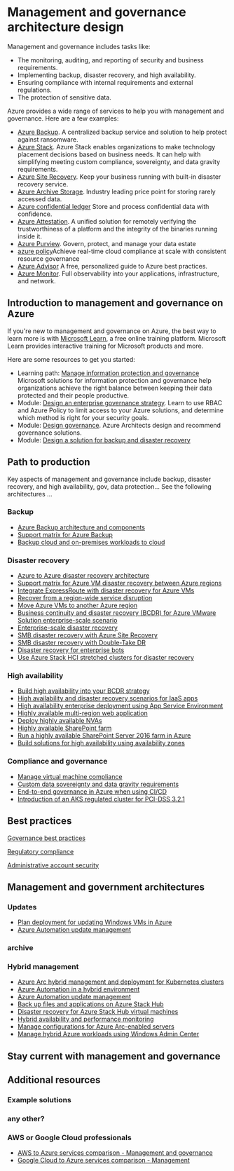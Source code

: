 # Management and governance architecture design

Management and governance includes tasks like: 
- The monitoring, auditing, and reporting of security and business requirements. 
- Implementing backup, disaster recovery, and high availability.
- Ensuring compliance with internal requirements and external regulations.
- The protection of sensitive data.

Azure provides a wide range of services to help you with management and governance. Here are a few examples:  

- [Azure Backup](https://azure.microsoft.com/services/backup). A centralized backup service and solution to help protect against ransomware.
- [Azure Stack](https://azure.microsoft.com/products/azure-stack). Azure Stack enables organizations to make technology placement decisions based on business needs. It can help with simplifying meeting custom compliance, sovereignty, and data gravity requirements.
- [Azure Site Recovery](https://azure.microsoft.com/services/site-recovery). Keep your business running with built-in disaster recovery service.
- [Azure Archive Storage](https://azure.microsoft.com/services/storage/archive). Industry leading price point for storing rarely accessed data.
- [Azure confidential ledger](https://azure.microsoft.com/services/azure-confidential-ledger) Store and process confidential data with confidence.
- [Azure Attestation](https://azure.microsoft.com/services/azure-attestation). A unified solution for remotely verifying the trustworthiness of a platform and the integrity of the binaries running inside it.
- [Azure Purview](https://azure.microsoft.com/services/purview). Govern, protect, and manage your data estate
- [azure policy](https://azure.microsoft.com/services/azure-policy)Achieve real-time cloud compliance at scale with consistent resource governance
- [Azure Advisor](https://azure.microsoft.com/services/advisor) A free, personalized guide to Azure best practices.
- [Azure Monitor](https://azure.microsoft.com/services/monitor). Full observability into your applications, infrastructure, and network.

## Introduction to management and governance on Azure

If you're new to management and governance on Azure, the best way to learn more is with [Microsoft Learn](/learn/?WT.mc_id=learnaka), a free online training platform. Microsoft Learn provides interactive training for Microsoft products and more.

Here are some resources to get you started:

- Learning path: [Manage information protection and governance](/learn/paths/m365-compliance-information) Microsoft solutions for information protection and governance help organizations achieve the right balance between keeping their data protected and their people productive.
- Module: [Design an enterprise governance strategy](/learn/modules/enterprise-governance). Learn to use RBAC and Azure Policy to limit access to your Azure solutions, and determine which method is right for your security goals.
- Module: [Design governance](/learn/modules/design-governance). Azure Architects design and recommend governance solutions.
- Module: [Design a solution for backup and disaster recovery](https://docs.microsoft.com/en-us/learn/modules/design-solution-for-backup-disaster-recovery)

## Path to production

Key aspects of management and governance include backup, disaster recovery, and high availability, gov, data protection... See the following architectures ...  

### Backup
- [Azure Backup architecture and components](/azure/backup/backup-architecture?toc=https%3A%2F%2Fdocs.microsoft.com%2Fen-us%2Fazure%2Farchitecture%2Ftoc.json&bc=https%3A%2F%2Fdocs.microsoft.com%2Fen-us%2Fazure%2Farchitecture%2Fbread%2Ftoc.json)
- [Support matrix for Azure Backup](/azure/backup/backup-support-matrix?toc=https%3A%2F%2Fdocs.microsoft.com%2Fen-us%2Fazure%2Farchitecture%2Ftoc.json&bc=https%3A%2F%2Fdocs.microsoft.com%2Fen-us%2Fazure%2Farchitecture%2Fbread%2Ftoc.json)
- [Backup cloud and on-premises workloads to cloud](/azure/backup/guidance-best-practices?toc=https%3A%2F%2Fdocs.microsoft.com%2Fen-us%2Fazure%2Farchitecture%2Ftoc.json&bc=https%3A%2F%2Fdocs.microsoft.com%2Fen-us%2Fazure%2Farchitecture%2Fbread%2Ftoc.json)

### Disaster recovery

- [Azure to Azure disaster recovery architecture](/azure/site-recovery/azure-to-azure-architecture?toc=https%3A%2F%2Fdocs.microsoft.com%2Fen-us%2Fazure%2Farchitecture%2Ftoc.json&bc=https%3A%2F%2Fdocs.microsoft.com%2Fen-us%2Fazure%2Farchitecture%2Fbread%2Ftoc.json)
- [Support matrix for Azure VM disaster recovery between Azure regions](https://docs.microsoft.com/en-us/azure/site-recovery/azure-to-azure-support-matrix?toc=https%3A%2F%2Fdocs.microsoft.com%2Fen-us%2Fazure%2Farchitecture%2Ftoc.json&bc=https%3A%2F%2Fdocs.microsoft.com%2Fen-us%2Fazure%2Farchitecture%2Fbread%2Ftoc.json)
- [Integrate ExpressRoute with disaster recovery for Azure VMs](https://docs.microsoft.com/en-us/azure/site-recovery/azure-vm-disaster-recovery-with-expressroute?toc=https%3A%2F%2Fdocs.microsoft.com%2Fen-us%2Fazure%2Farchitecture%2Ftoc.json&bc=https%3A%2F%2Fdocs.microsoft.com%2Fen-us%2Fazure%2Farchitecture%2Fbread%2Ftoc.json)
- [Recover from a region-wide service disruption](/azure/architecture/resiliency/recovery-loss-azure-region)
- [Move Azure VMs to another Azure region](https://docs.microsoft.com/en-us/azure/site-recovery/azure-to-azure-move-overview?toc=https%3A%2F%2Fdocs.microsoft.com%2Fen-us%2Fazure%2Farchitecture%2Ftoc.json&bc=https%3A%2F%2Fdocs.microsoft.com%2Fen-us%2Fazure%2Farchitecture%2Fbread%2Ftoc.json)
- [Business continuity and disaster recovery (BCDR) for Azure VMware Solution enterprise-scale scenario](https://docs.microsoft.com/en-us/azure/cloud-adoption-framework/scenarios/azure-vmware/eslz-business-continuity-and-disaster-recovery?toc=https%3A%2F%2Fdocs.microsoft.com%2Fen-us%2Fazure%2Farchitecture%2Ftoc.json&bc=https%3A%2F%2Fdocs.microsoft.com%2Fen-us%2Fazure%2Farchitecture%2Fbread%2Ftoc.json)
- [Enterprise-scale disaster recovery](https://docs.microsoft.com/en-us/azure/architecture/solution-ideas/articles/disaster-recovery-enterprise-scale-dr)
- [SMB disaster recovery with Azure Site Recovery](https://docs.microsoft.com/en-us/azure/architecture/solution-ideas/articles/disaster-recovery-smb-azure-site-recovery)
- [SMB disaster recovery with Double-Take DR](https://docs.microsoft.com/en-us/azure/architecture/solution-ideas/articles/disaster-recovery-smb-double-take-dr)
- [Disaster recovery for enterprise bots](https://docs.microsoft.com/en-us/azure/architecture/solution-ideas/articles/enterprise-chatbot-disaster-recovery)
- [Use Azure Stack HCI stretched clusters for disaster recovery](https://docs.microsoft.com/en-us/azure/architecture/hybrid/azure-stack-hci-dr)

### High availability

- [Build high availability into your BCDR strategy](https://docs.microsoft.com/en-us/azure/architecture/solution-ideas/articles/build-high-availability-into-your-bcdr-strategy)
- [High availability and disaster recovery scenarios for IaaS apps](https://docs.microsoft.com/en-us/azure/architecture/example-scenario/infrastructure/iaas-high-availability-disaster-recovery)
- [High availability enterprise deployment using App Service Environment]()
- [Highly available multi-region web application](https://docs.microsoft.com/en-us/azure/architecture/reference-architectures/app-service-web-app/multi-region)
- [Deploy highly available NVAs](https://docs.microsoft.com/en-us/azure/architecture/reference-architectures/dmz/nva-ha)
- [Highly available SharePoint farm](https://docs.microsoft.com/en-us/azure/architecture/solution-ideas/articles/highly-available-sharepoint-farm)
- [Run a highly available SharePoint Server 2016 farm in Azure](https://docs.microsoft.com/en-us/azure/architecture/reference-architectures/sharepoint)
- [Build solutions for high availability using availability zones](https://docs.microsoft.com/en-us/azure/architecture/high-availability/building-solutions-for-high-availability)

### Compliance and governance
- [Manage virtual machine compliance](https://docs.microsoft.com/en-us/azure/architecture/example-scenario/security/virtual-machine-compliance)
- [Custom data sovereignty and data gravity requirements](https://docs.microsoft.com/en-us/azure/architecture/solution-ideas/articles/data-sovereignty-and-gravity)
- [End-to-end governance in Azure when using CI/CD](https://docs.microsoft.com/en-us/azure/architecture/example-scenario/governance/end-to-end-governance-in-azure)
- [Introduction of an AKS regulated cluster for PCI-DSS 3.2.1](https://docs.microsoft.com/en-us/azure/architecture/reference-architectures/containers/aks-pci/aks-pci-intro)

## Best practices

[Governance best practices](/security/compass/governance?toc=https%3A%2F%2Fdocs.microsoft.com%2Fen-us%2Fazure%2Farchitecture%2Ftoc.json&bc=https%3A%2F%2Fdocs.microsoft.com%2Fen-us%2Fazure%2Farchitecture%2Fbread%2Ftoc.json)

[Regulatory compliance](/azure/architecture/framework/security/design-regulatory-compliance)

[Administrative account security](/azure/architecture/framework/security/design-admins)

## Management and government architectures 

### Updates 

- [Plan deployment for updating Windows VMs in Azure](https://docs.microsoft.com/en-us/azure/architecture/example-scenario/wsus)
- [Azure Automation update management](https://docs.microsoft.com/en-us/azure/architecture/hybrid/azure-update-mgmt)

### archive 

### Hybrid management

- [Azure Arc hybrid management and deployment for Kubernetes clusters](/azure/architecture/hybrid/arc-hybrid-kubernetes)
- [Azure Automation in a hybrid environment](/azure/architecture/hybrid/azure-automation-hybrid)
- [Azure Automation update management](/azure/architecture/hybrid/azure-update-mgmt)
- [Back up files and applications on Azure Stack Hub](/azure/architecture/hybrid/azure-stack-backup)
- [Disaster recovery for Azure Stack Hub virtual machines](https://docs.microsoft.com/en-us/azure/architecture/hybrid/azure-stack-vm-disaster-recovery)
- [Hybrid availability and performance monitoring](https://docs.microsoft.com/en-us/azure/architecture/hybrid/hybrid-perf-monitoring)
- [Manage configurations for Azure Arc-enabled servers](https://docs.microsoft.com/en-us/azure/architecture/hybrid/azure-arc-hybrid-config)
- [Manage hybrid Azure workloads using Windows Admin Center](https://docs.microsoft.com/en-us/azure/architecture/hybrid/hybrid-server-os-mgmt)


## Stay current with management and governance

## Additional resources

### Example solutions

### any other? 

### AWS or Google Cloud professionals

- [AWS to Azure services comparison - Management and governance](/azure/architecture/aws-professional/services#management-and-governance)
- [Google Cloud to Azure services comparison - Management](/azure/architecture/gcp-professional/services#management)